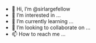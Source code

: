 - 👋 Hi, I’m @sirlargefellow
- 👀 I’m interested in ...
- 🌱 I’m currently learning ...
- 💞️ I’m looking to collaborate on ...
- 📫 How to reach me ...

<!---
sirlargefellow/sirlargefellow is a ✨ special ✨ repository because its `README.md` (this file) appears on your GitHub profile.
You can click the Preview link to take a look at your changes.
--->
